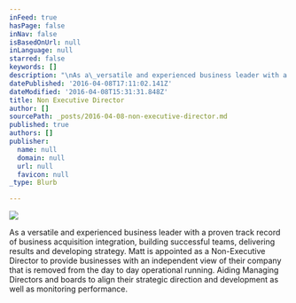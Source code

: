 ```yaml
---
inFeed: true
hasPage: false
inNav: false
isBasedOnUrl: null
inLanguage: null
starred: false
keywords: []
description: "\nAs a\_versatile and experienced business leader with a proven track record of business acquisition integration, building successful teams, delivering results and developing strategy.\_ Matt is appointed as a Non-Executive Director to provide businesses with an independent view of their company that is removed from the day to day operational running. Aiding Managing Directors and\_ boards to align their strategic direction and development as well as monitoring performance. "
datePublished: '2016-04-08T17:11:02.141Z'
dateModified: '2016-04-08T15:31:31.848Z'
title: Non Executive Director
author: []
sourcePath: _posts/2016-04-08-non-executive-director.md
published: true
authors: []
publisher:
  name: null
  domain: null
  url: null
  favicon: null
_type: Blurb

---
```

![](https://the-grid-user-content.s3-us-west-2.amazonaws.com/b2d26b60-4d30-44ea-9aba-9264c15a068e.jpg)

As a versatile and experienced business leader with a proven track record of business acquisition integration, building successful teams, delivering results and developing strategy.  Matt is appointed as a Non-Executive Director to provide businesses with an independent view of their company that is removed from the day to day operational running. Aiding Managing Directors and  boards to align their strategic direction and development as well as monitoring performance.
